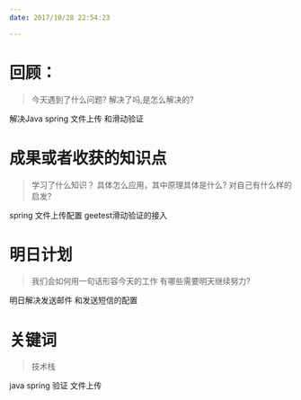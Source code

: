 ```yaml
---
date: 2017/10/28 22:54:23

---
```


# 回顾：
> 今天遇到了什么问题?
> 解决了吗,是怎么解决的?

解决Java spring 文件上传 和滑动验证

# 成果或者收获的知识点
> 学习了什么知识？
> 具体怎么应用，其中原理具体是什么?
> 对自己有什么样的启发?

spring 文件上传配置 geetest滑动验证的接入

# 明日计划
> 我们会如何用一句话形容今天的工作
> 有哪些需要明天继续努力?

明日解决发送邮件 和发送短信的配置

# 关键词
> 技术栈

java spring 验证  文件上传
